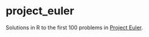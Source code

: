 # project_euler
Solutions in R to the first 100 problems in [Project Euler](https://projecteuler.net).

